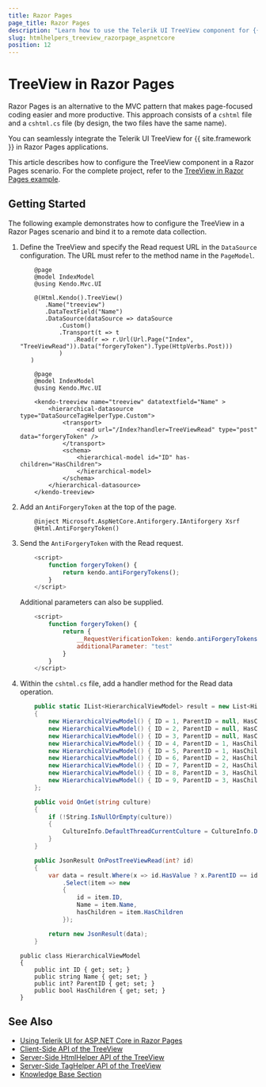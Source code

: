 ```yaml
---
title: Razor Pages
page_title: Razor Pages
description: "Learn how to use the Telerik UI TreeView component for {{ site.framework }} in a Razor Pages application."
slug: htmlhelpers_treeview_razorpage_aspnetcore
position: 12
---
```


# TreeView in Razor Pages 

Razor Pages is an alternative to the MVC pattern that makes page-focused coding easier and more productive. This approach consists of a `cshtml` file and a `cshtml.cs` file (by design, the two files have the same name). 

You can seamlessly integrate the Telerik UI TreeView for {{ site.framework }} in Razor Pages applications.

This article describes how to configure the TreeView component in a Razor Pages scenario. For the complete project, refer to the [TreeView in Razor Pages example](https://github.com/telerik/ui-for-aspnet-core-examples/tree/master/Telerik.Examples.RazorPages/Telerik.Examples.RazorPages/Pages/TreeView).

## Getting Started

The following example demonstrates how to configure the TreeView in a Razor Pages scenario and bind it to a remote data collection.

1. Define the TreeView and specify the Read request URL in the `DataSource` configuration. The URL must refer to the method name in the `PageModel`.


    ```HtmlHelper
        @page
        @model IndexModel
        @using Kendo.Mvc.UI

        @(Html.Kendo().TreeView()
           .Name("treeview")
           .DataTextField("Name")
           .DataSource(dataSource => dataSource
               .Custom()
               .Transport(t => t
                   .Read(r => r.Url(Url.Page("Index", "TreeViewRead")).Data("forgeryToken").Type(HttpVerbs.Post)))
               )
       )
    ```
    ```TagHelper
        @page
        @model IndexModel
        @using Kendo.Mvc.UI

        <kendo-treeview name="treeview" datatextfield="Name" >
            <hierarchical-datasource type="DataSourceTagHelperType.Custom">
                <transport>
                    <read url="/Index?handler=TreeViewRead" type="post" data="forgeryToken" />
                </transport>
                <schema>
                    <hierarchical-model id="ID" has-children="HasChildren">
                    </hierarchical-model>
                </schema>
            </hierarchical-datasource>
        </kendo-treeview>
    ```
    
1. Add an `AntiForgeryToken` at the top of the page.

    ```
        @inject Microsoft.AspNetCore.Antiforgery.IAntiforgery Xsrf
        @Html.AntiForgeryToken()
    ```

1. Send the `AntiForgeryToken` with the Read request.

    ```JavaScript
        <script>
            function forgeryToken() {
                return kendo.antiForgeryTokens();
            }
        </script>
    ```

    Additional parameters can also be supplied.

    ```JavaScript
        <script>
            function forgeryToken() {
                return {
                    __RequestVerificationToken: kendo.antiForgeryTokens().__RequestVerificationToken,
                    additionalParameter: "test"
                }
            }
        </script>
    ```
    
1. Within the `cshtml.cs` file, add a handler method for the Read data operation.

    ```C# Index.cshtml.cs
        public static IList<HierarchicalViewModel> result = new List<HierarchicalViewModel>()
        {
            new HierarchicalViewModel() { ID = 1, ParentID = null, HasChildren = true, Name = "Parent Item 1" },
            new HierarchicalViewModel() { ID = 2, ParentID = null, HasChildren = true, Name = "Parent Item 2" },
            new HierarchicalViewModel() { ID = 3, ParentID = null, HasChildren = true, Name = "Parent Item 3" },
            new HierarchicalViewModel() { ID = 4, ParentID = 1, HasChildren = false, Name = "Child Item 1" },
            new HierarchicalViewModel() { ID = 5, ParentID = 1, HasChildren = false, Name = "Child Item 2" },
            new HierarchicalViewModel() { ID = 6, ParentID = 2, HasChildren = false, Name = "Child Item 3" },
            new HierarchicalViewModel() { ID = 7, ParentID = 2, HasChildren = false, Name = "Child Item 4" },
            new HierarchicalViewModel() { ID = 8, ParentID = 3, HasChildren = false, Name = "Child Item 5" },
            new HierarchicalViewModel() { ID = 9, ParentID = 3, HasChildren = false, Name = "Child Item 6" }
        };

        public void OnGet(string culture)
        {
            if (!String.IsNullOrEmpty(culture))
            {
                CultureInfo.DefaultThreadCurrentCulture = CultureInfo.DefaultThreadCurrentUICulture = new CultureInfo(culture);
            }
        }

        public JsonResult OnPostTreeViewRead(int? id)
        {
            var data = result.Where(x => id.HasValue ? x.ParentID == id : x.ParentID == null)
                .Select(item => new
                {
                    id = item.ID,
                    Name = item.Name,
                    hasChildren = item.HasChildren
                });

            return new JsonResult(data);
        }
    ```
    ```Model
    public class HierarchicalViewModel
    {
        public int ID { get; set; }
        public string Name { get; set; }
        public int? ParentID { get; set; }
        public bool HasChildren { get; set; }
    }
    ```

## See Also

* [Using Telerik UI for ASP.NET Core in Razor Pages](https://docs.telerik.com/aspnet-core/getting-started/razor-pages#using-telerik-ui-for-aspnet-core-in-razor-pages)
* [Client-Side API of the TreeView](https://docs.telerik.com/kendo-ui/api/javascript/ui/treeview)
* [Server-Side HtmlHelper API of the TreeView](/api/treeview)
* [Server-Side TagHelper API of the TreeView](/api/taghelpers/treeview)
* [Knowledge Base Section](/knowledge-base)